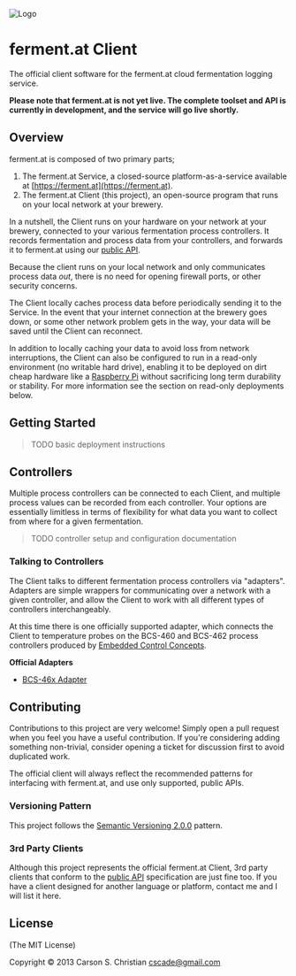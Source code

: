 ![Logo](http://77e48a193d773bf87095-ed78355e050836447af92afb2cca79ca.r2.cf2.rackcdn.com/ferment.at-logo_200.png)

# ferment.at Client

The official client software for the ferment.at cloud fermentation logging service.

**Please note that ferment.at is not yet live. The complete toolset and API is currently in development, and the service will go live shortly.**

## Overview

ferment.at is composed of two primary parts;

1. The ferment.at Service, a closed-source platform-as-a-service available at [https://ferment.at](https://ferment.at).
2. The ferment.at Client (this project), an open-source program that runs on your local network at your brewery.

In a nutshell, the Client runs on your hardware on your network at your brewery, connected to your various fermentation process controllers. It records fermentation and process data from your controllers, and forwards it to ferment.at using our [public API](https://github.com/cscade/ferment.at-api).

Because the client runs on your local network and only communicates process data *out*, there is no need for opening firewall ports, or other security concerns.

The Client locally caches process data before periodically sending it to the Service. In the event that your internet connection at the brewery goes down, or some other network problem gets in the way, your data will be saved until the Client can reconnect.

In addition to locally caching your data to avoid loss from network interruptions, the Client can also be configured to run in a read-only environment (no writable hard drive), enabling it to be deployed on dirt cheap hardware like a [Raspberry Pi](http://www.raspberrypi.org/) without sacrificing long term durability or stability. For more information see the section on read-only deployments below.

## Getting Started

> TODO basic deployment instructions

## Controllers

Multiple process controllers can be connected to each Client, and multiple process values can be recorded from each controller. Your options are essentially limitless in terms of flexibility for what data you want to collect from where for a given fermentation.

> TODO controller setup and configuration documentation

### Talking to Controllers

The Client talks to different fermentation process controllers via "adapters". Adapters are simple wrappers for communicating over a network with a given controller, and allow the Client to work with all different types of controllers interchangeably.

At this time there is one officially supported adapter, which connects the Client to temperature probes on the BCS-460 and BCS-462 process controllers produced by [Embedded Control Concepts](http://embeddedcontrolconcepts.com/).

**Official Adapters**

* [BCS-46x Adapter](https://github.com/cscade/fermentat-contrib-adapter-bcs-46x)

## Contributing

Contributions to this project are very welcome! Simply open a pull request when you feel you have a useful contribution. If you're considering adding something non-trivial, consider opening a ticket for discussion first to avoid duplicated work.

The official client will always reflect the recommended patterns for interfacing with ferment.at, and use only supported, public APIs.

### Versioning Pattern

This project follows the [Semantic Versioning 2.0.0](http://semver.org/) pattern.

### 3rd Party Clients

Although this project represents the official ferment.at Client, 3rd party clients that conform to the [public API](https://github.com/cscade/ferment.at-api) specification are just fine too. If you have a client designed for another language or platform, contact me and I will list it here.

## License

(The MIT License)

Copyright © 2013 Carson S. Christian <cscade@gmail.com>
